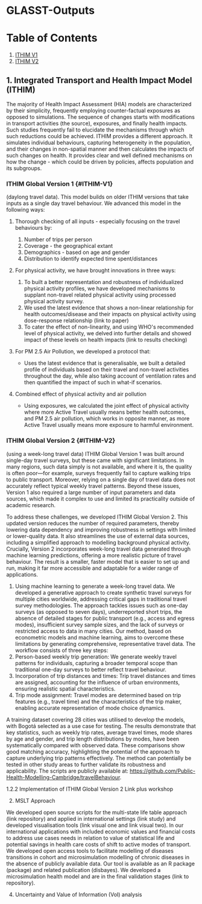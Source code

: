 # GLASST-Outputs

# Table of Contents

1.  [ITHIM V1](#ITHIM-V1)
2.  [ITHIM V2](#ITHIM-V2)

## 1. Integrated Transport and Health Impact Model (ITHIM)

The majority of Health Impact Assessment (HIA) models are characterized by their simplicity, frequently employing counter-factual exposures as opposed to simulations. The sequence of changes starts with modifications in transport activities (the source), exposures, and finally health impacts. Such studies frequently fail to elucidate the mechanisms through which such reductions could be achieved. ITHIM provides a different approach. It simulates individual behaviours, capturing heterogeneity in the population, and their changes in non-spatial manner and then calculates the impacts of such changes on health. It provides clear and well defined mechanisms on how the change - which could be driven by policies, affects population and its subgroups.

### **ITHIM Global Version 1** {#ITHIM-V1}

(daylong travel data). This model builds on older ITHIM versions that take inputs as a single day travel behaviour. We advanced this model in the following ways:

1.  Thorough checking of all inputs - especially focusing on the travel behaviours by:

    1.  Number of trips per person
    2.  Coverage - the geographical extant
    3.  Demographics - based on age and gender
    4.  Distribution to identify expected time spent/distances

2.  For physical activity, we have brought innovations in three ways:

    1.  To built a better representation and robustness of individualized physical activity profiles, we have developed mechanisms to supplant non-travel related physical activity using processed physical activity survey.
    2.  We used the latest evidence that shows a non-linear relationship for health outcomes/disease and their impacts on physical activity using dose-response relationship (link to paper)
    3.  To cater the effect of non-linearity, and using WHO's recommended level of physical activity, we delved into further details and showed impact of these levels on health impacts (link to results checking)

3.  For PM 2.5 Air Pollution, we developed a protocol that:

    -   Uses the latest evidence that is generalisable, we built a detailed profile of individuals based on their travel and non-travel activities throughout the day, while also taking account of ventilation rates and then quantified the impact of such in what-if scenarios.

4.  Combined effect of physical activity and air pollution

    -   Using exposures, we calculated the joint effect of physical activity where more Active Travel usually means better health outcomes, and PM 2.5 air pollution, which works in opposite manner, as more Active Travel usually means more exposure to harmful environment.

### **ITHIM Global Version 2** {#ITHIM-V2}

(using a week-long travel data) ITHIM Global Version 1 was built around single-day travel surveys, but these came with significant limitations. In many regions, such data simply is not available, and where it is, the quality is often poor—for example, surveys frequently fail to capture walking trips to public transport. Moreover, relying on a single day of travel data does not accurately reflect typical weekly travel patterns. Beyond these issues, Version 1 also required a large number of input parameters and data sources, which made it complex to use and limited its practicality outside of academic research.

To address these challenges, we developed ITHIM Global Version 2. This updated version reduces the number of required parameters, thereby lowering data dependency and improving robustness in settings with limited or lower-quality data. It also streamlines the use of external data sources, including a simplified approach to modelling background physical activity. Crucially, Version 2 incorporates week-long travel data generated through machine learning predictions, offering a more realistic picture of travel behaviour. The result is a smaller, faster model that is easier to set up and run, making it far more accessible and adaptable for a wider range of applications.

1.  Using machine learning to generate a week-long travel data. We developed a generative approach to create synthetic travel surveys for multiple cities worldwide, addressing critical gaps in traditional travel survey methodologies. The approach tackles issues such as one-day surveys (as opposed to seven days), underreported short trips, the absence of detailed stages for public transport (e.g., access and egress modes), insufficient survey sample sizes, and the lack of surveys or restricted access to data in many cities. Our method, based on econometric models and machine learning, aims to overcome these limitations by generating comprehensive, representative travel data. The workflow consists of three key steps:
2.  Person-based weekly trip generation: We generate weekly travel patterns for individuals, capturing a broader temporal scope than traditional one-day surveys to better reflect travel behaviour.
3.  Incorporation of trip distances and times: Trip travel distances and times are assigned, accounting for the influence of urban environments, ensuring realistic spatial characteristics.
4.  Trip mode assignment: Travel modes are determined based on trip features (e.g., travel time) and the characteristics of the trip maker, enabling accurate representation of mode choice dynamics.

A training dataset covering 28 cities was utilised to develop the models, with Bogotá selected as a use case for testing. The results demonstrate that key statistics, such as weekly trip rates, average travel times, mode shares by age and gender, and trip length distributions by modes, have been systematically compared with observed data. These comparisons show good matching accuracy, highlighting the potential of the approach to capture underlying trip patterns effectively. The method can potentially be tested in other study areas to further validate its robustness and applicability. The scripts are publicly available at: <https://github.com/Public-Health-Modelling-Cambridge/travelBehaviour>.

1.2.2 Implementation of ITHIM Global Version 2 Link plus workshop

2.  MSLT Approach

We developed open source scripts for the multi-state life table approach (link repository) and applied in international settings (link study) and developed visualisation tools (link visual one and link visual two). In our international applications with included economic values and financial costs to address use cases needs in relation to value of statistical life and potential savings in health care costs of shift to active modes of transport. We developed open access tools to facilitate modelling of diseases transitions in cohort and microsimulation modelling of chronic diseases in the absence of publicly available data. Our tool is available as an R package (package) and related publication (disbayes). We developed a microsimulation health model and are in the final validation stages (link to repository).

4.  Uncertainty and Value of Information (VoI) analysis
